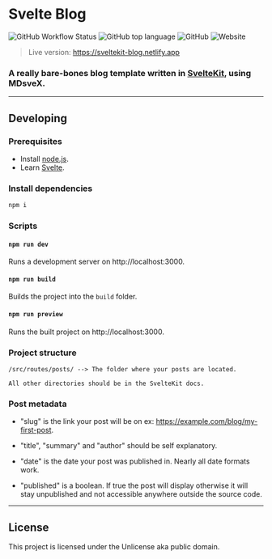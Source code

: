 # Svelte Blog

![GitHub Workflow Status](https://img.shields.io/github/workflow/status/akisblack/svelte-blog/Build%20and%20Deploy?style=for-the-badge)
![GitHub top language](https://img.shields.io/github/languages/top/akisblack/svelte-blog?style=for-the-badge)
![GitHub](https://img.shields.io/github/license/akisblack/svelte-blog?style=for-the-badge)
![Website](https://img.shields.io/website?down_color=red&down_message=offline&style=for-the-badge&up_color=green&up_message=online&url=https%3A%2F%2Fsveltekit-blog.netlify.app)

>Live version: https://sveltekit-blog.netlify.app

### A really bare-bones blog template written in [SvelteKit](https://kit.svelte.dev), using MDsveX.

---

## Developing

### Prerequisites

- Install [node.js](https://nodejs.org).
- Learn [Svelte](https://svelte.dev).

### Install dependencies

```bash
npm i
```

### Scripts

#### `npm run dev`

Runs a development server on http://localhost:3000.

#### `npm run build`

Builds the project into the `build` folder.

#### `npm run preview`

Runs the built project on http://localhost:3000.

### Project structure
```
/src/routes/posts/ --> The folder where your posts are located.
```
```
All other directories should be in the SvelteKit docs.
```

### Post metadata
- "slug" is the link your post will be on ex: https://example.com/blog/my-first-post.

- "title", "summary" and "author" should be self explanatory.

- "date" is the date your post was published in. Nearly all date formats work.

- "published" is a boolean. If true the post will display otherwise it will stay unpublished and not accessible anywhere outside the source code.

---

## License
This project is licensed under the Unlicense aka public domain.